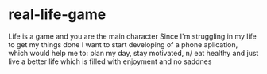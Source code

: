 # real-life-game
Life is a game and you are the main character
Since I'm struggling in my life to get my things done I want to start developing of a phone aplication, which would help me to:
plan my day, 
stay motivated, 
n/ eat healthy and 
just live a better life which is filled with enjoyment and no saddnes 
